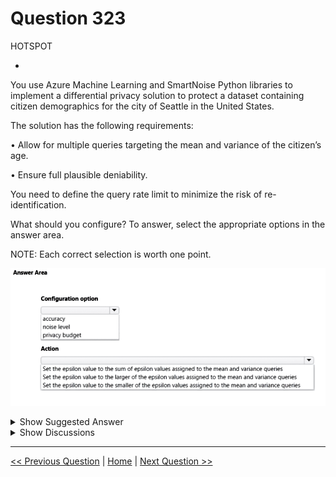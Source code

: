 # Question 323

HOTSPOT

-

You use Azure Machine Learning and SmartNoise Python libraries to implement a differential privacy solution to protect a dataset containing citizen demographics for the city of Seattle in the United States.

The solution has the following requirements:

•	Allow for multiple queries targeting the mean and variance of the citizen’s age.

•	Ensure full plausible deniability.

You need to define the query rate limit to minimize the risk of re-identification.

What should you configure? To answer, select the appropriate options in the answer area.

NOTE: Each correct selection is worth one point.

![Question Image](images/q323_q_image467.png)

<details>
  <summary>Show Suggested Answer</summary>

  <img src="images/q323_ans_0_image468.png" alt="Answer Image"><br>

</details>

<details>
  <summary>Show Discussions</summary>

<blockquote><p><strong>KeiNek</strong> <code>(Sun 09 Feb 2025 12:43)</code> - <em>Upvotes: 1</em></p><p>Box1 : privacy budget
Box2 : Set the epsilon value to the sum of epsilon values assigned to the mean and variance queries.</p></blockquote>
<blockquote><p><strong>PI_Team</strong> <code>(Fri 23 Aug 2024 11:24)</code> - <em>Upvotes: 1</em></p><p>correct answer.</p></blockquote>
<blockquote><p><strong>phdykd</strong> <code>(Fri 26 Jul 2024 13:46)</code> - <em>Upvotes: 3</em></p><p>Configuration option: C) Privacy Budget
Action: D) Set the epsilon value to the sum of epsilon values assigned to the mean and variance queries
When dealing with differential privacy, the &quot;privacy budget&quot; is often represented by the value of epsilon (ε). The value of epsilon is used to control the amount of noise added to the data to maintain privacy.

When you perform multiple queries against the dataset, each one &quot;uses&quot; a part of this privacy budget. In order to maintain an appropriate level of overall privacy, you should consider that each separate query could potentially leak some information. Therefore, the cumulative privacy loss or total epsilon should be the sum of the epsilons for each query, not the smallest or largest single value.
If you were to set the total epsilon to the smallest of the two values, you would be assuming that only one of the queries contributes to privacy loss, which is not the case.</p></blockquote>
<blockquote><p><strong>barb4ever2002</strong> <code>(Thu 27 Jun 2024 07:05)</code> - <em>Upvotes: 3</em></p><p>from chat gtp: 
To minimize the risk of re-identification and ensure full plausible deniability when implementing a differential privacy solution using Azure Machine Learning and the SmartNoise Python libraries, you should configure the privacy budget.

In this scenario, the appropriate action to take is:

Action:
3) Set the epsilon value to the smaller of the epsilon values assigned to the mean and variance queries.</p></blockquote>

</details>

---

[<< Previous Question](question_322.md) | [Home](/index.md) | [Next Question >>](question_324.md)
